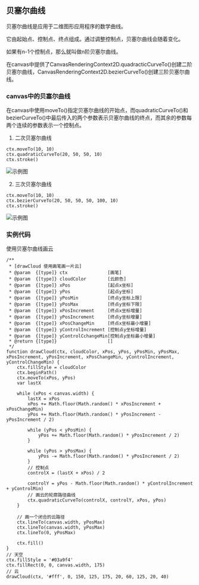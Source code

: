 ## 贝塞尔曲线

贝塞尔曲线是应用于二维图形应用程序的数学曲线。

它由起始点、控制点、终点组成。通过调整控制点，贝塞尔曲线会随着变化。

如果有n-1个控制点，那么就叫做n阶贝塞尔曲线。

在canvas中提供了CanvasRenderingContext2D.quadracticCurveTo()创建二阶贝塞尔曲线，CanvasRenderingContext2D.bezierCurveTo()创建三阶贝塞尔曲线。

### canvas中的贝塞尔曲线

在canvas中使用moveTo()指定贝塞尔曲线的开始点，而quadraticCurveTo()和bezierCurveTo()中最后传入的两个参数表示贝塞尔曲线的终点，而其余的参数每两个连续的参数表示一个控制点。

1. 二次贝塞尔曲线

```
ctx.moveTo(10, 10)
ctx.quadraticCurveTo(20, 50, 50, 10)
ctx.stroke()

```

![示例图](https://github.com/lvzhenbang/article/blob/master/canvas/img/quadraticCurveTo.png)

2. 三次贝塞尔曲线

```
ctx.moveTo(10, 10)
ctx.bezierCurveTo(20, 50, 50, 50, 100, 10)
ctx.stroke()
```

![示例图](https://github.com/lvzhenbang/article/blob/master/canvas/img/bezierCurveTo.png)

### 实例代码

使用贝塞尔曲线画云

```
/**
 * [drawCloud 使用画笔画一片云]
 * @param  {[type]} ctx               [画笔]
 * @param  {[type]} cloudColor        [云颜色]
 * @param  {[type]} xPos              [起点x坐标]
 * @param  {[type]} yPos              [起点y坐标]
 * @param  {[type]} yPosMin           [终点y坐标上限]
 * @param  {[type]} yPosMax           [终点y坐标下限]
 * @param  {[type]} xPosIncrement     [终点x坐标增量]
 * @param  {[type]} yPosIncrement     [终点y坐标增量]
 * @param  {[type]} xPosChangeMin     [终点x坐标最小增量]
 * @param  {[type]} yControlIncrement [控制点y坐标增量]
 * @param  {[type]} yControlCchangeMin[控制点y坐标最小增量]
 * @return {[type]}                   []
 */
function drawCloud(ctx, cloudColor, xPos, yPos, yPosMin, yPosMax, xPosIncrement, yPosIncrement, xPosChangeMin, yControlIncrement, yControlChangeMin) {
	ctx.fillStyle = cloudColor
	ctx.beginPath()
	ctx.moveTo(xPos, yPos)
	var lastX

	while (xPos < canvas.width) {
	  	lastX = xPos
		xPos += Math.floor(Math.random() * xPosIncrement + xPosChangeMin)
		yPos += Math.floor(Math.random() * yPosIncrement - yPosIncrement / 2)

		while (yPos < yPosMin) {
			yPos += Math.floor(Math.random() * yPosIncrement / 2) 
		}

		while (yPos > yPosMax) {
			yPos -= Math.floor(Math.random() * yPosIncrement / 2) 
		}
		// 控制点
	  	controlX = (lastX + xPos) / 2

	  	controlY = yPos - Math.floor(Math.random() * yControlIncrement + yControlMin)
	  	// 画云的轮廓路径曲线
		ctx.quadraticCurveTo(controlX, controlY, xPos, yPos)
	}

	// 画一个闭合的云路径
	ctx.lineTo(canvas.width, yPosMax)
	ctx.lineTo(canvas.width, yPosMax)
	ctx.lineTo(0, yPosMax)

	ctx.fill()
}
// 天空
ctx.fillStyle = '#03a9f4'
ctx.fillRect(0, 0, canvas.width, 175)
// 云
drawCloud(ctx, '#fff', 0, 150, 125, 175, 20, 60, 125, 20, 40)


```